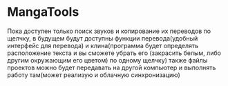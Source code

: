 # MangaTools
Пока доступен только поиск звуков и копирование их переводов по щелчку,
в будущем будут доступны функции перевода(удобный интерфейс для перевода) и
клина(программа будет определять расположение текста и вы сможете убрать его
(закрасить белым, либо другим окружающим его цветом) по одному щелчку) также
файлы проектов можно будет передавать на другой компьютер и выполнять
работу там(может реализую и облачную синхронизацию)